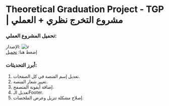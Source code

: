 
  # Theoretical Graduation Project - TGP  |  مشروع التخرج نظري + العملي

  ### تحميل المشروع العملي:
  الإصدار: <img alt="v" src="https://img.shields.io/badge/Version-2.1.0-blue">  
  إضغط هنا: [تحميل]([https://drive.google.com/file/d/1sN-I-beWpZC4xBUeeq6V0GcjhZhmkSi7/view?usp=sharing](https://github.com/Wesam-1110111/TGP/archive/refs/heads/main.zip))
  ### أبرز التحديثات:
  1. تعديل إسم المنصة في كل الصفحات.
  2. تغيير شعار المنصة.
  3. إضافة أيقونة المتصفح.
  4. تعديل الـFooter.
  5. إصلاح مشكلة تنزيل وعرض الملخصات.
